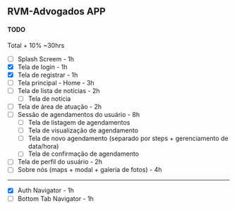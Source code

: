 ## RVM-Advogados APP

#### TODO

Total + 10% ~30hrs

- [ ] Splash Screem - 1h
- [x] Tela de login - 1h
- [x] Tela de registrar - 1h
- [ ] Tela principal - Home - 3h
- [ ] Tela de lista de notícias - 2h
  - [ ] Tela de notícia
- [ ] Tela de área de atuação - 2h
- [ ] Sessão de agendamentos do usuário - 8h
  - [ ] Tela de listagem de agendamentos
  - [ ] Tela de visualização de agendamento
  - [ ] Tela de novo agendamento
        (separado por steps + gerenciamento de data/hora)
  - [ ] Tela de confirmação de agendamento
- [ ] Tela de perfil do usuário - 2h
- [ ] Sobre nós
      (maps + modal + galeria de fotos) - 4h

---

- [x] Auth Navigator - 1h
- [ ] Bottom Tab Navigator - 1h
